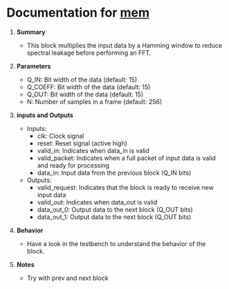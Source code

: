 # Documentation for <u>mem</u>

1. **Summary**

    - This block multiplies the input data by a Hamming window to reduce spectral leakage before performing an FFT.

2. **Parameters**

    - Q_IN: Bit width of the data (default: 15)
    - Q_COEFF: Bit width of the data (default: 15)
    - Q_OUT: Bit width of the data (default: 15)
    - N: Number of samples in a frame (default: 256)

3. **inputs and Outputs**
    - Inputs:
        - clk: Clock signal
        - reset: Reset signal (active high)
        - valid_in: Indicates when data_in is valid
        - valid_packet: Indicates when a full packet of input data is valid and ready for processing
        - data_in: Input data from the previous block (Q_IN bits)
    - Outputs:
        - valid_request: Indicates that the block is ready to receive new input data
        - valid_out: Indicates when data_out is valid
        - data_out_0: Output data to the next block (Q_OUT bits)
        - data_out_1: Output data to the next block (Q_OUT bits)

4. **Behavior**
    - Have a look in the testbench to understand the behavior of the block.
    

5. **Notes**
    - Try with prev and next block
